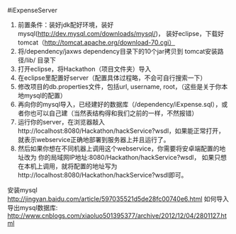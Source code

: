 #iExpenseServer
1. 前置条件：装好jdk配好环境，装好mysql(http://dev.mysql.com/downloads/mysql/)，
   装好eclipse，下载好tomcat（http://tomcat.apache.org/download-70.cgi）
2. 将/dependency/jaxws dependency目录下的10个jar拷贝到 tomcat安装路径/lib/ 目录下
3. 打开eclipse，将Hackathon（项目文件夹）导入
4. 在eclipse里配置好server（配置具体过程略，不会可自行搜索一下）
5. 修改项目的db.properties文件，包括url, username, root，（这些是关于你本地mysql的配置）
6. 再向你的mysql导入，已经建好的数据库（/dependency/iExpense.sql），或者你也可以自己建（当然表结构得和我们之前的一样，不然报错）
7. 运行你的server，在浏览器敲入http://localhost:8080/Hackathon/hackService?wsdl，如果能正常打开，就表示webservice正确地部署到服务器上并且运行了。
8. 然后如果你想在不同机器上调用这个webservice，你需要将安卓端配置的地址改为 你的局域网IP地址:8080/Hackathon/hackService?wsdl，
   如果只想在本机上调用，就将配置的地址写为http://localhost:8080/Hackathon/hackService?wsdl即可。

安装mysql http://jingyan.baidu.com/article/597035521d5de28fc00740e6.html
如何导入导出mysql数据库: http://www.cnblogs.com/xiaoluo501395377/archive/2012/12/04/2801127.html
